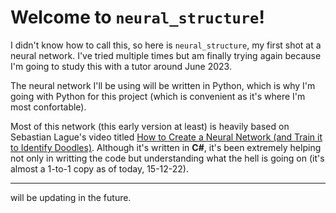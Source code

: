# Welcome to `neural_structure`!

I didn't know how to call this, so here is `neural_structure`, my first shot at a neural network. I've tried multiple times but am finally trying again because I'm going to study this with a tutor around June 2023.

The neural network I'll be using will be written in Python, which is why I'm going with Python for this project (which is convenient as it's where I'm most confortable).

Most of this network (this early version at least) is heavily based on Sebastian Lague's video titled [How to Create a Neural Network (and Train it to Identify Doodles)](https://www.youtube.com/watch?v=hfMk-kjRv4c). Although it's written in **C#**, it's been extremely helping not only in writting the code but understanding what the hell is going on (it's almost a 1-to-1 copy as of today, 15-12-22).

---

will be updating in the future.